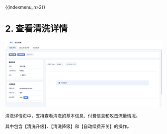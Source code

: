 {{indexmenu_n>2}}

# 2. 查看清洗详情

![](/images/opintro/清洗详情.png)

清洗详情页中，支持查看清洗的基本信息、付费信息和攻击流量情况。

其中包含【清洗升级】、【清洗降级】和【自动续费开关】的操作。
